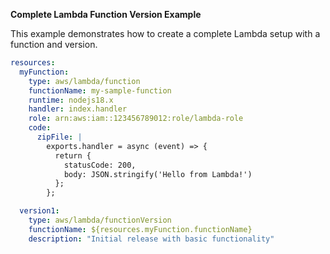 **Complete Lambda Function Version Example**

This example demonstrates how to create a complete Lambda setup with a function and version.

```yaml
resources:
  myFunction:
    type: aws/lambda/function
    functionName: my-sample-function
    runtime: nodejs18.x
    handler: index.handler
    role: arn:aws:iam::123456789012:role/lambda-role
    code:
      zipFile: |
        exports.handler = async (event) => {
          return {
            statusCode: 200,
            body: JSON.stringify('Hello from Lambda!')
          };
        };

  version1:
    type: aws/lambda/functionVersion
    functionName: ${resources.myFunction.functionName}
    description: "Initial release with basic functionality"
``` 